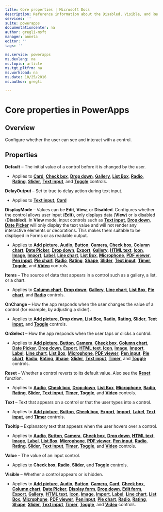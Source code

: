 ```yaml
---
title: Core properties | Microsoft Docs
description: Reference information about the Disabled, Visible, and ReadOnly properties
services: ''
suite: powerapps
documentationcenter: na
author: gregli-msft
manager: anneta
editor: ''
tags: ''

ms.service: powerapps
ms.devlang: na
ms.topic: article
ms.tgt_pltfrm: na
ms.workload: na
ms.date: 10/25/2016
ms.author: gregli

---
```

# Core properties in PowerApps
## Overview
Configure whether the user can see and interact with a control.

## Properties
**Default** – The initial value of a control before it is changed by the user.

* Applies to **[Card](control-card.md)**, **[Check box](control-check-box.md)**, **[Drop down](control-drop-down.md)**, **[Gallery](control-gallery.md)**, **[List Box](control-list-box.md)**, **[Radio](control-radio.md)**, **[Rating](control-rating.md)**, **[Slider](control-slider.md)**, **[Text input](control-text-input.md)**, and **[Toggle](control-toggle.md)** controls.

**DelayOutput** – Set to true to delay action during text input.

* Applies to  **[Text input](control-text-input.md)**, **[Card](control-card.md)**

**DisplayMode** – Values can be **Edit, View,** or **Disabled**. Configures whether the control allows user input (**Edit**), only displays data (**View**) or is disabled (**Disabled**).  In **View** mode, input controls such as **[Text input](control-text-input.md)**, **[Drop down](control-drop-down.md)**, **[Date Picker](control-date-picker.md)** will only display the text value and will not render any interactive elements or decorations.  This makes them suitable to be displayed in Forms or as readable output.

* Applies to **[Add picture](control-add-picture.md)**, **[Audio](control-audio-video.md)**, **[Button](control-button.md)**, **[Camera](control-camera.md)**, **[Check box](control-check-box.md)**, **[Column chart](control-column-line-chart.md)**, **[Date Picker](control-date-picker.md)**, **[Drop down](control-drop-down.md)**, **[Export](control-export-import.md)**, **[Gallery](control-gallery.md)**, **[HTML text](control-html-text.md)**, **[Icon](control-shapes-icons.md)**, **[Image](control-image.md)**, **[Import](control-export-import.md)**, **[Label](control-text-box.md)**, **[Line chart](control-column-line-chart.md)**, **[List Box](control-list-box.md)**, **[Microphone](control-microphone.md)**, **[PDF viewer](control-pdf-viewer.md)**, **[Pen input](control-pen-input.md)**, **[Pie chart](control-pie-chart.md)**, **[Radio](control-radio.md)**, **[Rating](control-rating.md)**, **[Shape](control-shapes-icons.md)**, **[Slider](control-slider.md)**, **[Text input](control-text-input.md)**, **[Timer](control-timer.md)**, **[Toggle](control-toggle.md)**, and **[Video](control-audio-video.md)** controls.

**Items** – The source of data that appears in a control such as a gallery, a list, or a chart.

* Applies to **[Column chart](control-column-line-chart.md)**, **[Drop down](control-drop-down.md)**, **[Gallery](control-gallery.md)**, **[Line chart](control-column-line-chart.md)**, **[List Box](control-list-box.md)**, **[Pie chart](control-pie-chart.md)**, and **[Radio](control-radio.md)** controls.

**OnChange** – How the app responds when the user changes the value of a control (for example, by adjusting a slider).

* Applies to **[Add picture](control-add-picture.md)**, **[Drop down](control-drop-down.md)**, **[List Box](control-list-box.md)**, **[Radio](control-radio.md)**, **[Rating](control-rating.md)**, **[Slider](control-slider.md)**, **[Text input](control-text-input.md)**, and **[Toggle](control-toggle.md)** controls.

**OnSelect** – How the app responds when the user taps or clicks a control.

* Applies to **[Add picture](control-add-picture.md)**, **[Button](control-button.md)**, **[Camera](control-camera.md)**, **[Check box](control-check-box.md)**, **[Column chart](control-column-line-chart.md)**, **[Date Picker](control-date-picker.md)**, **[Drop down](control-drop-down.md)**, **[Export](control-export-import.md)**, **[HTML text](control-html-text.md)**, **[Icon](control-shapes-icons.md)**, **[Image](control-image.md)**, **[Import](control-export-import.md)**, **[Label](control-text-box.md)**, **[Line chart](control-column-line-chart.md)**, **[List Box](control-list-box.md)**, **[Microphone](control-microphone.md)**, **[PDF viewer](control-pdf-viewer.md)**, **[Pen input](control-pen-input.md)**, **[Pie chart](control-pie-chart.md)**, **[Radio](control-radio.md)**, **[Rating](control-rating.md)**, **[Shape](control-shapes-icons.md)**, **[Slider](control-slider.md)**, **[Text input](control-text-input.md)**, **[Timer](control-timer.md)**, and **[Toggle](control-toggle.md)** controls.

**Reset** – Whether a control reverts to its default value.  Also see the **[Reset](../functions/function-reset.md)** function.

* Applies to **[Audio](control-audio-video.md)**, **[Check box](control-check-box.md)**, **[Drop down](control-drop-down.md)**, **[List Box](control-list-box.md)**, **[Microphone](control-microphone.md)**, **[Radio](control-radio.md)**, **[Rating](control-rating.md)**, **[Slider](control-slider.md)**, **[Text input](control-text-input.md)**, **[Timer](control-timer.md)**, **[Toggle](control-toggle.md)**, and **[Video](control-audio-video.md)** controls.

**Text** – Text that appears on a control or that the user types into a control.

* Applies to **[Add picture](control-add-picture.md)**, **[Button](control-button.md)**, **[Check box](control-check-box.md)**, **[Export](control-export-import.md)**, **[Import](control-export-import.md)**, **[Label](control-text-box.md)**, **[Text input](control-text-input.md)**, and **[Timer](control-timer.md)** controls.

**Tooltip** – Explanatory text that appears when the user hovers over a control.

* Applies to **[Audio](control-audio-video.md)**, **[Button](control-button.md)**, **[Camera](control-camera.md)**, **[Check box](control-check-box.md)**, **[Drop down](control-drop-down.md)**, **[HTML text](control-html-text.md)**, **[Image](control-image.md)**, **[Label](control-text-box.md)**, **[List Box](control-list-box.md)**, **[Microphone](control-microphone.md)**, **[PDF viewer](control-pdf-viewer.md)**, **[Pen input](control-pen-input.md)**, **[Radio](control-radio.md)**, **[Rating](control-rating.md)**, **[Slider](control-slider.md)**, **[Text input](control-text-input.md)**, **[Timer](control-timer.md)**, **[Toggle](control-toggle.md)**, and **[Video](control-audio-video.md)** controls.

**Value** – The value of an input control.

* Applies to **[Check box](control-check-box.md)**, **[Radio](control-radio.md)**, **[Slider](control-slider.md)**, and **[Toggle](control-toggle.md)** controls.

**Visible** – Whether a control appears or is hidden.

* Applies to **[Add picture](control-add-picture.md)**, **[Audio](control-audio-video.md)**, **[Button](control-button.md)**, **[Camera](control-camera.md)**, **[Card](control-card.md)**, **[Check box](control-check-box.md)**, **[Column chart](control-column-line-chart.md)**, **[Date Picker](control-date-picker.md)**, **[Display form](control-form-detail.md)**, **[Drop down](control-drop-down.md)**, **[Edit form](control-form-detail.md)**, **[Export](control-export-import.md)**, **[Gallery](control-gallery.md)**, **[HTML text](control-html-text.md)**, **[Icon](control-shapes-icons.md)**, **[Image](control-image.md)**, **[Import](control-export-import.md)**, **[Label](control-text-box.md)**, **[Line chart](control-column-line-chart.md)**, **[List Box](control-list-box.md)**, **[Microphone](control-microphone.md)**, **[PDF viewer](control-pdf-viewer.md)**, **[Pen input](control-pen-input.md)**, **[Pie chart](control-pie-chart.md)**, **[Radio](control-radio.md)**, **[Rating](control-rating.md)**, **[Shape](control-shapes-icons.md)**, **[Slider](control-slider.md)**, **[Text input](control-text-input.md)**, **[Timer](control-timer.md)**, **[Toggle](control-toggle.md)**, and **[Video](control-audio-video.md)** controls.

